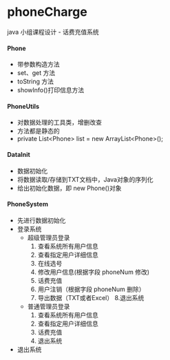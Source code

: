 # phoneCharge

java 小组课程设计 - 话费充值系统<br>

#### Phone
 * 带参数构造方法
 * set、get 方法
 * toString 方法
 * showInfo()打印信息方法

#### PhoneUtils
 * 对数据处理的工具类，增删改查
 * 方法都是静态的
 * private List&lt;Phone&gt; list = new ArrayList&lt;Phone&gt;();
 
#### DataInit
 * 数据初始化
 * 将数据读取/存储到TXT文档中，Java对象的序列化
 * 给出初始化数据，即 new Phone()对象

#### PhoneSystem
 * 先进行数据初始化
 * 登录系统
    + 超级管理员登录
        1. 查看系统所有用户信息
        2. 查看指定用户详细信息
        3. 在线选号
        4. 修改用户信息(根据字段 phoneNum 修改)
        5. 话费充值
        6. 用户注销（根据字段 phoneNum 删除）
        7. 导出数据（TXT或者Excel）
        8.退出系统
    + 普通管理员登录
        1. 查看系统所有用户信息
        2. 查看指定用户详细信息
        3. 话费充值
        4. 退出系统              
 * 退出系统
